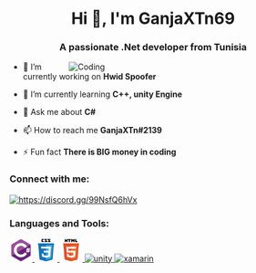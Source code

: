 <h1 align="center">Hi 👋, I'm GanjaXTn69</h1>
<h3 align="center">A passionate .Net developer from Tunisia</h3>
<img align="right" alt="Coding" width="400" src="https://media.tenor.com/045XIYW1px0AAAAC/mr-robot-rami-malik.gif">

- 🔭 I’m currently working on **Hwid Spoofer**

- 🌱 I’m currently learning **C++, unity Engine**

- 💬 Ask me about **C#**

- 📫 How to reach me **GanjaXTn#2139**

- ⚡ Fun fact **There is BIG money in coding**

<h3 align="left">Connect with me:</h3>
<p align="left">
<a href="https://discord.gg/https://discord.gg/99NsfQ6hVx" target="blank"><img align="center" src="https://raw.githubusercontent.com/rahuldkjain/github-profile-readme-generator/master/src/images/icons/Social/discord.svg" alt="https://discord.gg/99NsfQ6hVx" height="30" width="40" /></a>
</p>

<h3 align="left">Languages and Tools:</h3>
<p align="left"> <a href="https://www.w3schools.com/cs/" target="_blank" rel="noreferrer"> <img src="https://raw.githubusercontent.com/devicons/devicon/master/icons/csharp/csharp-original.svg" alt="csharp" width="40" height="40"/> </a> <a href="https://www.w3schools.com/css/" target="_blank" rel="noreferrer"> <img src="https://raw.githubusercontent.com/devicons/devicon/master/icons/css3/css3-original-wordmark.svg" alt="css3" width="40" height="40"/> </a> <a href="https://www.w3.org/html/" target="_blank" rel="noreferrer"> <img src="https://raw.githubusercontent.com/devicons/devicon/master/icons/html5/html5-original-wordmark.svg" alt="html5" width="40" height="40"/> </a> <a href="https://unity.com/" target="_blank" rel="noreferrer"> <img src="https://www.vectorlogo.zone/logos/unity3d/unity3d-icon.svg" alt="unity" width="40" height="40"/> </a> <a href="https://dotnet.microsoft.com/apps/xamarin" target="_blank" rel="noreferrer"> <img src="https://raw.githubusercontent.com/detain/svg-logos/780f25886640cef088af994181646db2f6b1a3f8/svg/xamarin.svg" alt="xamarin" width="40" height="40"/> </a> </p>

